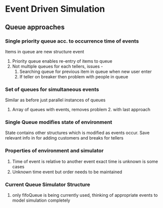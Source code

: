 # Event Driven Simulation

## Queue approaches

### Single priority queue acc. to occurrence time of events

Items in queue are new structure event

1. Priority queue enables re-entry of items to queue
2. Not multiple queues for each tellers, issues -
   1. Searching queue for previous item in queue when new user enter
   2. If teller on breaker then problem with people in queue

### Set of queues for simultaneous events

Similar as before just parallel instances of queues

1. Array of queues with events, removes problem 2. with last approach

### Single Queue modifies state of environment

State contains other structures which is modified as events occur. Save relevant info in for adding customers and breaks for tellers

### Properties of environment and simulator

1. Time of event is relative to another event exact time is unknown is some cases
2. Unknown time event but order needs to be maintained

### Current Queue Simulator Structure

1. only fifoQueue is being currently used, thinking of appropriate events to model simulation completely
